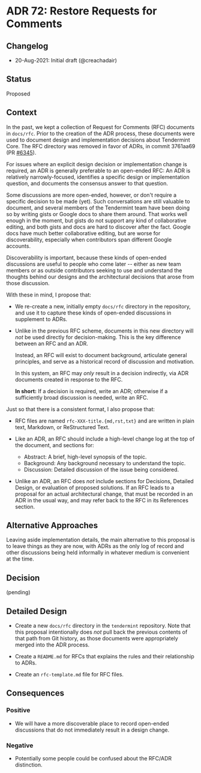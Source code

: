 # ADR 72: Restore Requests for Comments

## Changelog

- 20-Aug-2021: Initial draft (@creachadair)

## Status

Proposed

## Context

In the past, we kept a collection of Request for Comments (RFC) documents in `docs/rfc`.
Prior to the creation of the ADR process, these documents were used to document
design and implementation decisions about Tendermint Core. The RFC directory
was removed in favor of ADRs, in commit 3761aa69 (PR
[\#6345](https://github.com/tendermint/tendermint/pull/6345)).

For issues where an explicit design decision or implementation change is
required, an ADR is generally preferable to an open-ended RFC: An ADR is
relatively narrowly-focused, identifies a specific design or implementation
question, and documents the consensus answer to that question.

Some discussions are more open-ended, however, or don't require a specific
decision to be made (yet). Such conversations are still valuable to document,
and several members of the Tendermint team have been doing so by writing gists
or Google docs to share them around. That works well enough in the moment, but
gists do not support any kind of collaborative editing, and both gists and docs
are hard to discover after the fact. Google docs have much better collaborative
editing, but are worse for discoverability, especially when contributors span
different Google accounts.

Discoverability is important, because these kinds of open-ended discussions are
useful to people who come later -- either as new team members or as outside
contributors seeking to use and understand the thoughts behind our designs and
the architectural decisions that arose from those discussion.

With these in mind, I propose that:

-  We re-create a new, initially empty `docs/rfc` directory in the repository,
   and use it to capture these kinds of open-ended discussions in supplement to
   ADRs.

-  Unlike in the previous RFC scheme, documents in this new directory will
   _not_ be used directly for decision-making. This is the key difference
   between an RFC and an ADR.

   Instead, an RFC will exist to document background, articulate general
   principles, and serve as a historical record of discussion and motivation.

   In this system, an RFC may _only_ result in a decision indirectly, via ADR
   documents created in response to the RFC.

   **In short:** If a decision is required, write an ADR; otherwise if a
   sufficiently broad discussion is needed, write an RFC.

Just so that there is a consistent format, I also propose that:

-  RFC files are named `rfc-XXX-title.{md,rst,txt}` and are written in plain
   text, Markdown, or ReStructured Text.

-  Like an ADR, an RFC should include a high-level change log at the top of the
   document, and sections for:

     * Abstract: A brief, high-level synopsis of the topic.
     * Background: Any background necessary to understand the topic.
     * Discussion: Detailed discussion of the issue being considered.

-  Unlike an ADR, an RFC does _not_ include sections for Decisions, Detailed
   Design, or evaluation of proposed solutions. If an RFC leads to a proposal
   for an actual architectural change, that must be recorded in an ADR in the
   usual way, and may refer back to the RFC in its References section.

## Alternative Approaches

Leaving aside implementation details, the main alternative to this proposal is
to leave things as they are now, with ADRs as the only log of record and other
discussions being held informally in whatever medium is convenient at the time.

## Decision

(pending)

## Detailed Design

- Create a new `docs/rfc` directory in the `tendermint` repository. Note that
  this proposal intentionally does _not_ pull back the previous contents of
  that path from Git history, as those documents were appropriately merged into
  the ADR process.

- Create a `README.md` for RFCs that explains the rules and their relationship
  to ADRs.

- Create an `rfc-template.md` file for RFC files.

## Consequences

### Positive

- We will have a more discoverable place to record open-ended discussions that
  do not immediately result in a design change.

### Negative

- Potentially some people could be confused about the RFC/ADR distinction.
